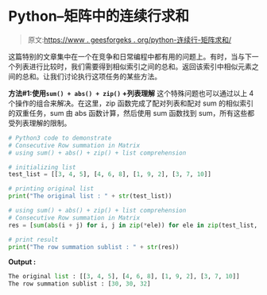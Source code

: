 # Python–矩阵中的连续行求和

> 原文:[https://www . geesforgeks . org/python-连续行-矩阵求和/](https://www.geeksforgeeks.org/python-consecutive-row-summation-in-matrix/)

这篇特别的文章集中在一个在竞争和日常编程中都有用的问题上。有时，当与下一个列表进行比较时，我们需要得到相似索引之间的总和。返回该索引中相似元素之间的总和。让我们讨论执行这项任务的某些方法。

**方法#1:使用`sum() + abs() + zip()` +列表理解**
这个特殊问题也可以通过以上 4 个操作的组合来解决。在这里，zip 函数完成了配对列表和配对 sum 的相似索引的双重任务，sum 由 abs 函数计算，然后使用 sum 函数找到 sum，所有这些都受列表理解的限制。

```py
# Python3 code to demonstrate
# Consecutive Row summation in Matrix
# using sum() + abs() + zip() + list comprehension

# initializing list 
test_list = [[3, 4, 5], [4, 6, 8], [1, 9, 2], [3, 7, 10]]

# printing original list 
print("The original list : " + str(test_list))

# using sum() + abs() + zip() + list comprehension
# Consecutive Row summation in Matrix
res = [sum(abs(i + j) for i, j in zip(*ele)) for ele in zip(test_list, test_list[1:])]

# print result
print("The row summation sublist : " + str(res))
```

**Output :**

```py
The original list : [[3, 4, 5], [4, 6, 8], [1, 9, 2], [3, 7, 10]]
The row summation sublist : [30, 30, 32]

```